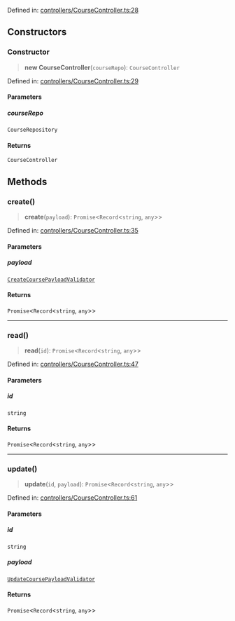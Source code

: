 Defined in: [controllers/CourseController.ts:28](https://github.com/continuousactivelearning/cal/blob/e8382d8ddbcc1815082ca613a620a97f6d2451f9/backend/src/modules/courses/controllers/CourseController.ts#L28)

## Constructors

### Constructor

> **new CourseController**(`courseRepo`): `CourseController`

Defined in: [controllers/CourseController.ts:29](https://github.com/continuousactivelearning/cal/blob/e8382d8ddbcc1815082ca613a620a97f6d2451f9/backend/src/modules/courses/controllers/CourseController.ts#L29)

#### Parameters

##### courseRepo

`CourseRepository`

#### Returns

`CourseController`

## Methods

### create()

> **create**(`payload`): `Promise`\<`Record`\<`string`, `any`\>\>

Defined in: [controllers/CourseController.ts:35](https://github.com/continuousactivelearning/cal/blob/e8382d8ddbcc1815082ca613a620a97f6d2451f9/backend/src/modules/courses/controllers/CourseController.ts#L35)

#### Parameters

##### payload

[`CreateCoursePayloadValidator`](../Validators/CourseValidators/CreateCoursePayloadValidator.md)

#### Returns

`Promise`\<`Record`\<`string`, `any`\>\>

***

### read()

> **read**(`id`): `Promise`\<`Record`\<`string`, `any`\>\>

Defined in: [controllers/CourseController.ts:47](https://github.com/continuousactivelearning/cal/blob/e8382d8ddbcc1815082ca613a620a97f6d2451f9/backend/src/modules/courses/controllers/CourseController.ts#L47)

#### Parameters

##### id

`string`

#### Returns

`Promise`\<`Record`\<`string`, `any`\>\>

***

### update()

> **update**(`id`, `payload`): `Promise`\<`Record`\<`string`, `any`\>\>

Defined in: [controllers/CourseController.ts:61](https://github.com/continuousactivelearning/cal/blob/e8382d8ddbcc1815082ca613a620a97f6d2451f9/backend/src/modules/courses/controllers/CourseController.ts#L61)

#### Parameters

##### id

`string`

##### payload

[`UpdateCoursePayloadValidator`](../Validators/CourseValidators/UpdateCoursePayloadValidator.md)

#### Returns

`Promise`\<`Record`\<`string`, `any`\>\>
